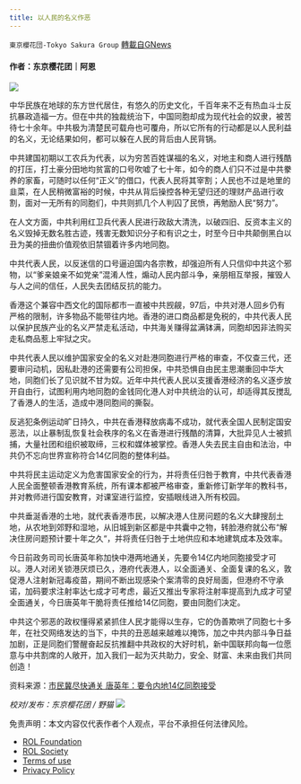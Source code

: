 ```yaml
---
title: 以人民的名义作恶
---
```

`東京櫻花団-Tokyo Sakura Group` [轉載自GNews](https://gnews.org/zh-hans/1677632/)

#### 作者：东京樱花团｜阿恩

![](https://assets.gnews.org/wp-content/uploads/2021/11/以人民.jpg)

中华民族在地球的东方世代居住，有悠久的历史文化，千百年来不乏有热血斗士反抗暴政造福一方。但在中共的独裁统治下，中国同胞却成为现代社会的奴隶，被苦待七十余年。中共极为清楚民可载舟也可覆舟，所以它所有的行动都是以人民利益的名义，无论结果如何，都可以躲在人民的背后由人民背锅。

中共建国初期以工农兵为代表，以为穷苦百姓谋福的名义，对地主和商人进行残酷的打压，打土豪分田地均贫富的口号吹嘘了七十年，如今的商人们只不过是中共豢养的家畜，可随时以任何“正义”的借口，代表人民将其宰割；人民也不过是地里的韭菜，在人民稍微富裕的时候，中共从背后操控各种无望归还的理财产品进行收割，面对一无所有的同胞们，中共则抓几个人判囚了民愤，再勉励人民“努力”。

在人文方面，中共利用红卫兵代表人民进行政敌大清洗，以破四旧、反资本主义的名义毁掉无数名胜古迹，残害无数知识分子和有识之士，时至今日中共颠倒黑白以丑为美的扭曲价值观依旧禁锢着许多内地同胞。

中共代表人民，以反迷信的口号逼迫国内各宗教，却强迫所有人只信仰中共这个邪物，以“爹亲娘亲不如党亲”混淆人性，煽动人民内部斗争，亲朋相互举报，摧毁人与人之间的信任，人民失去团结反抗的能力。

香港这个兼容中西文化的国际都市一直被中共觊觎，97后，中共对港人回乡仍有严格的限制，许多物品不能带往内地。香港的进口商品都是免税的，中共代表人民以保护民族产业的名义严禁走私活动，中共海关赚得盆满钵满，同胞却因非法购买走私商品惹上牢狱之灾。

中共代表人民以维护国家安全的名义对赴港同胞进行严格的审查，不仅查三代，还要审问动机，因私赴港的还需要有公司担保，中共恐惧自由民主思潮重回中华大地，同胞们长了见识就不甘为奴。近年中共代表人民以支援香港经济的名义逐步放开自由行，试图利用内地同胞的金钱同化港人对中共统治的认可，却适得其反搅乱了香港人的生活，造成中港同胞间的撕裂。

反逃犯条例运动旷日持久，中共在香港释放病毒不成功，就代表全国人民制定国安恶法，以止暴制乱恢复社会秩序的名义在香港进行残酷的清算，大批异见人士被抓捕，大量社团和组织被取缔，三权和媒体被掌控。香港人失去民主自由和法治，中共仍不忘向世界宣称符合14亿同胞的整体利益。

中共将民主运动定义为危害国家安全的行为，并将责任归咎于教育，中共代表香港人民全面整顿香港教育系统，所有课本都被严格审查，重新修订新学年的教科书，并对教师进行国安教育，对课室进行监控，安插眼线进入所有校园。

中共垂涎香港的土地，就代表香港市民，以解决港人住房问题的名义大肆搜刮土地，从农地到郊野和湿地，从旧城到新区都是中共囊中之物，转脸港府就公布“解决住房问题预计要十年之久“，并将责任归咎于土地供应和本地建筑成本及效率。

今日前政务司司长唐英年称加快中港两地通关，先要令14亿内地同胞接受才可以。港人对闭关锁港厌烦已久，港府代表港人，以全面通关、全面复课的名义，敦促港人注射新冠毒疫苗，期间不断出现感染个案清零的良好局面，但港府不守承诺，加码要求注射率达七成才可考虑，最近又推出专家将注射率提高到九成才可望全面通关，今日唐英年干脆将责任推给14亿同胞，要由同胞们决定。

中共这个邪恶的政权懂得紧紧抓住人民才能得以生存，它的伪善欺哄了同胞七十多年，在社交网络发达的当下，中共的丑恶越来越难以掩饰，加之中共内部斗争日益加剧，正是同胞们警醒奋起反抗推翻中共政权的大好时机，新中国联邦向每一位愿意与中共割席的人敞开，加入我们一起为灭共助力，安全、财富、未来由我们共同创造！

资料来源：[市民冀尽快通关 唐英年：要令内地14亿同胞接受](https://www.hk01.com/%E6%94%BF%E6%83%85/702516/%E9%80%9A%E9%97%9C-%E9%99%B3%E5%87%B1%E6%AC%A3%E6%8C%87%E5%B8%82%E6%B0%91%E5%86%80%E7%9B%A1%E5%BF%AB%E9%80%9A%E9%97%9C-%E5%94%90%E8%8B%B1%E5%B9%B4-%E8%A6%81%E4%BB%A4%E5%85%A7%E5%9C%B014%E5%84%84%E5%90%8C%E8%83%9E%E6%8E%A5%E5%8F%97)

*校对/发布：东京樱花团 / 野猫*
![](https://assets.gnews.org/wp-content/uploads/2021/11/最新版-2.png)
 

免责声明：本文内容仅代表作者个人观点，平台不承担任何法律风险。

- [ROL Foundation](https://rolfoundation.org/)
- [ROL Society](https://rolsociety.org/)
- [Terms of use](https://gnews.org/terms-of-use-3/)
- [Privacy Policy](https://gnews.org/privacy-policy/)
